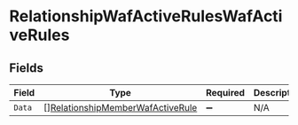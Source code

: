 # RelationshipWafActiveRulesWafActiveRules


## Fields

| Field                                                                                       | Type                                                                                        | Required                                                                                    | Description                                                                                 |
| ------------------------------------------------------------------------------------------- | ------------------------------------------------------------------------------------------- | ------------------------------------------------------------------------------------------- | ------------------------------------------------------------------------------------------- |
| `Data`                                                                                      | [][RelationshipMemberWafActiveRule](../../models/shared/relationshipmemberwafactiverule.md) | :heavy_minus_sign:                                                                          | N/A                                                                                         |